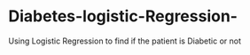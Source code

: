 # Diabetes-logistic-Regression-
Using Logistic Regression to find if the patient is Diabetic or not

